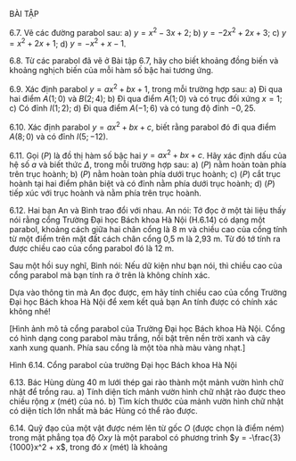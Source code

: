 BÀI TẬP

6.7. Vẽ các đường parabol sau:
a) $y = x^2 - 3x + 2$;                                b) $y = -2x^2 + 2x + 3$;
c) $y = x^2 + 2x + 1$;                               d) $y = -x^2 + x - 1$.

6.8. Từ các parabol đã vẽ ở Bài tập 6.7, hãy cho biết khoảng đồng biến và khoảng nghịch biến của mỗi hàm số bậc hai tương ứng.

6.9. Xác định parabol $y = ax^2 + bx + 1$, trong mỗi trường hợp sau:
a) Đi qua hai điểm $A(1; 0)$ và $B(2; 4)$;
b) Đi qua điểm $A(1; 0)$ và có trục đối xứng $x = 1$;
c) Có đỉnh $I(1; 2)$;
d) Đi qua điểm $A(-1; 6)$ và có tung độ đỉnh $-0,25$.

6.10. Xác định parabol $y = ax^2 + bx + c$, biết rằng parabol đó đi qua điểm $A(8; 0)$ và có đỉnh $I(5; -12)$.

6.11. Gọi $(P)$ là đồ thị hàm số bậc hai $y = ax^2 + bx + c$. Hãy xác định dấu của hệ số $a$ và biết thức $\Delta$, trong mỗi trường hợp sau:
a) $(P)$ nằm hoàn toàn phía trên trục hoành;
b) $(P)$ nằm hoàn toàn phía dưới trục hoành;
c) $(P)$ cắt trục hoành tại hai điểm phân biệt và có đỉnh nằm phía dưới trục hoành;
d) $(P)$ tiếp xúc với trục hoành và nằm phía trên trục hoành.

6.12. Hai bạn An và Bình trao đổi với nhau.
An nói: Tớ đọc ở một tài liệu thấy nói rằng cổng Trường Đại học Bách khoa Hà Nội (H.6.14) có dạng một parabol, khoảng cách giữa hai chân cổng là 8 m và chiều cao của cổng tính từ một điểm trên mặt đất cách chân cổng 0,5 m là 2,93 m. Từ đó tớ tính ra được chiều cao của cổng parabol đó là 12 m.

Sau một hồi suy nghĩ, Bình nói: Nếu dữ kiện như bạn nói, thì chiều cao của cổng parabol mà bạn tính ra ở trên là không chính xác.

Dựa vào thông tin mà An đọc được, em hãy tính chiều cao của cổng Trường Đại học Bách khoa Hà Nội để xem kết quả bạn An tính được có chính xác không nhé!

[Hình ảnh mô tả cổng parabol của Trường Đại học Bách khoa Hà Nội. Cổng có hình dạng cong parabol màu trắng, nổi bật trên nền trời xanh và cây xanh xung quanh. Phía sau cổng là một tòa nhà màu vàng nhạt.]

Hình 6.14. Cổng parabol của trường Đại học Bách khoa Hà Nội

6.13. Bác Hùng dùng 40 m lưới thép gai rào thành một mảnh vườn hình chữ nhật để trồng rau.
a) Tính diện tích mảnh vườn hình chữ nhật rào được theo chiều rộng $x$ (mét) của nó.
b) Tìm kích thước của mảnh vườn hình chữ nhật có diện tích lớn nhất mà bác Hùng có thể rào được.

6.14. Quỹ đạo của một vật được ném lên từ gốc $O$ (được chọn là điểm ném) trong mặt phẳng tọa độ $Oxy$ là một parabol có phương trình $y = -\frac{3}{1000}x^2 + x$, trong đó $x$ (mét) là khoảng